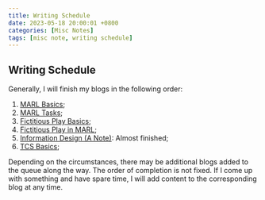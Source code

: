 ```yaml
---
title: Writing Schedule
date: 2023-05-18 20:00:01 +0800
categories: [Misc Notes]
tags: [misc note, writing schedule]
---
```


## Writing Schedule

Generally, I will finish my blogs in the following order: 
1. [MARL Basics](https://yuelin301.github.io/posts/MARL-Basics/);
2. [MARL Tasks](https://yuelin301.github.io/posts/MARL-Tasks/);
3. [Fictitious Play Basics](https://yuelin301.github.io/posts/Fictitious-Play-Basics/);
4. [Fictitious Play in MARL](https://yuelin301.github.io/posts/Fictitious-Play-MARL/);
5. [Information Design (A Note)](https://yuelin301.github.io/posts/Information-Design/): Almost finished;
6. [TCS Basics](https://yuelin301.github.io/posts/TCS-Basics/);

Depending on the circumstances, there may be additional blogs added to the queue along the way. 
The order of completion is not fixed.
If I come up with something and have spare time, I will add content to the corresponding blog at any time.